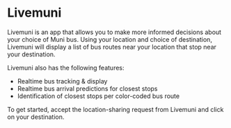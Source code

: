 Livemuni
========
Livemuni is an app that allows you to make more informed decisions about your choice of Muni bus. Using your location and choice of destination, Livemuni will display a list of bus routes near your location that stop near your destination.

Livemuni also has the following features:
- Realtime bus tracking & display
- Realtime bus arrival predictions for closest stops
- Identification of closest stops per color-coded bus route

To get started, accept the location-sharing request from Livemuni and click on your destination.